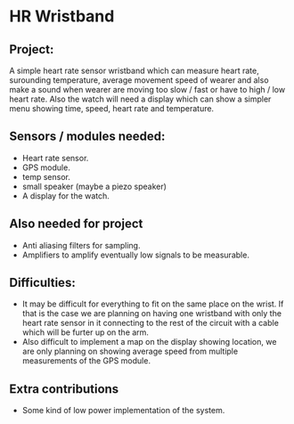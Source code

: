 # HR Wristband

## Project:
A simple heart rate sensor wristband which can measure heart rate, surounding temperature, average movement speed of wearer and also make a sound when wearer are moving too slow / fast or have to high / low heart rate. Also the watch will need a display which can show a simpler menu showing time, speed, heart rate and temperature.

## Sensors / modules needed:
* Heart rate sensor.
* GPS module.
* temp sensor.
* small speaker (maybe a piezo speaker)
* A display for the watch.

## Also needed for project
* Anti aliasing filters for sampling.
* Amplifiers to amplify eventually low signals to be measurable.

## Difficulties:
* It may be difficult for everything to fit on the same place on the wrist. If that is the case we are planning on having one wristband with only the heart rate sensor in it connecting to the rest of the circuit with a cable which will be furter up on the arm.
* Also difficult to implement a map on the display showing location, we are only planning on showing average speed from multiple measurements of the GPS module.

## Extra contributions
* Some kind of low power implementation of the system. 
